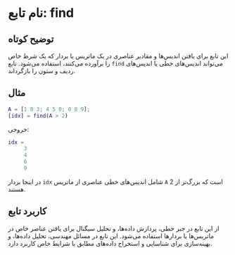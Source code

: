 
# نام تابع: find

## توضیح کوتاه
این تابع برای یافتن اندیس‌ها و مقادیر عناصری در یک ماتریس یا بردار که یک شرط خاص را برآورده می‌کنند، استفاده می‌شود. تابع `find` می‌تواند اندیس‌های خطی یا اندیس‌های ردیف و ستون را بازگرداند.

## مثال
```matlab
A = [1 0 3; 4 5 0; 0 8 9];
[idx] = find(A > 2)
```

خروجی:
```matlab
idx =
     3
     4
     6
     9
```

در اینجا بردار `idx` شامل اندیس‌های خطی عناصری از ماتریس `A` است که بزرگ‌تر از 2 هستند.

## کاربرد تابع
از این تابع در جبر خطی، پردازش داده‌ها، و تحلیل سیگنال برای یافتن عناصر خاص در ماتریس‌ها یا بردارها استفاده می‌شود. این تابع در مسائل مهندسی، تحلیل داده‌ها، و بهینه‌سازی برای شناسایی و استخراج داده‌های مطابق با شرایط خاص کاربرد دارد.
